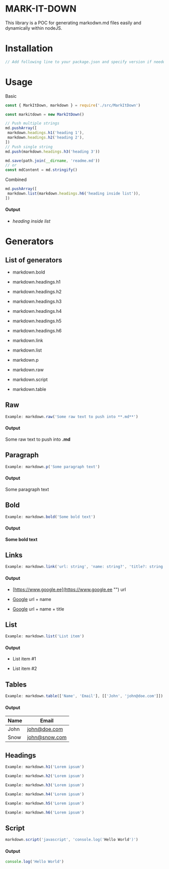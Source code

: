# MARK-IT-DOWN
This library is a POC for generating markodwn.md files easily and dynamically within nodeJS.
# Installation
```javascript
// Add following line to your package.json and specify version if needed,"mark-it-down": "https://github.com/KaarelKelk/mark-it-down"
```
# Usage

Basic

```javascript
const { MarkItDown, markdown } = require('./src/MarkItDown')

const markitdown = new MarkItDown()

// Push multiple strings
md.pushArray([
 markdown.headings.h1('heading 1'),
 markdown.headings.h2('heading 2'),
])
// Push single string
md.push(markdown.headings.h3('heading 3'))

md.save(path.join(__dirname, 'readme.md'))
// or
const mdContent = md.stringify()
```


Combined

```javascript
md.pushArray([
 markdown.list(markdown.headings.h6('heading inside list')),
])
```
#### Output
* ###### heading inside list
# Generators
## List of generators
* markdown.bold
* markdown.headings.h1
* markdown.headings.h2
* markdown.headings.h3
* markdown.headings.h4
* markdown.headings.h5
* markdown.headings.h6
* markdown.link
* markdown.list
* markdown.p
* markdown.raw
* markdown.script
* markdown.table
## Raw
```javascript
Example: markdown.raw('Some raw text to push into **.md**')
```
#### Output
Some raw text to push into **.md**
## Paragraph
```javascript
Example: markdown.p('Some paragraph text')
```
#### Output

Some paragraph text

## Bold
```javascript
Example: markdown.bold('Some bold text')
```
#### Output
**Some bold text**
## Links
```javascript
Example: markdown.link('url: string', 'name: string?', 'title?: string')
```
#### Output
* [https://www.google.ee](https://www.google.ee "") url
* [Google](https://www.google.ee "") url + name
* [Google](https://www.google.ee "Google's homepage") url + name + title
## List
```javascript
Example: markdown.list('List item')
```
#### Output
* List item #1
* List item #2
## Tables
```javascript
Example: markdown.table(['Name', 'Email'], [['John', 'john@doe.com']])
```
#### Output
| Name | Email         |
| ---- | ------------- |
| John | john@doe.com  |
| Snow | john@snow.com |
## Headings
```javascript
Example: markdown.h1('Lorem ipsum')
```
```javascript
Example: markdown.h2('Lorem ipsum')
```
```javascript
Example: markdown.h3('Lorem ipsum')
```
```javascript
Example: markdown.h4('Lorem ipsum')
```
```javascript
Example: markdown.h5('Lorem ipsum')
```
```javascript
Example: markdown.h6('Lorem ipsum')
```
## Script
```javascript
markdown.script('javascript', 'console.log('Hello World')')
```
#### Output
```javascript
console.log('Hello World')
```